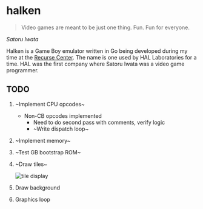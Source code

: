 # halken
>Video games are meant to be just one thing. Fun. Fun for everyone.

*Satoru Iwata*

Halken is a Game Boy emulator written in Go being developed during my time at the [Recurse Center](https://recurse.com).
The name is one used by HAL Laboratories for a time. HAL was the first company where Satoru Iwata was a video game programmer.

## TODO

1. ~Implement CPU opcodes~
    * Non-CB opcodes implemented
        * Need to do second pass with comments, verify logic
        * ~Write dispatch loop~
2. ~Implement memory~
3. ~Test GB bootstrap ROM~
4. ~Draw tiles~

   ![tile display](https://my.mixtape.moe/adxhwd.png)
5. Draw background
6. Graphics loop
